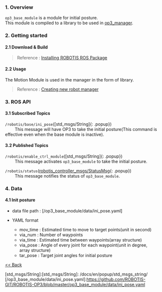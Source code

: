 ### 1. Overview  
`op3_base_module` is a module for initial posture.  
This module is compiled to a library to be used in [op3_manager].  


### 2. Getting started  
#### 2.1 Download & Build  
 > Reference : [Installing ROBOTIS ROS Package]

#### 2.2 Usage  
The Motion Module is used in the manager in the form of library.  
> Reference : [Creating new robot manager]

### 3. ROS API  
#### 3.1 Subscribed Topics  
`/robotis/base/ini_pose`([std_msgs/String]{: .popup})  
&emsp;&emsp; This message will have OP3 to take the initial posture(This command is effective even when the base module is inactive).  


#### 3.2 Published Topics  
`/robotis/enable_ctrl_module`([std_msgs/String]{: .popup})  
&emsp;&emsp; This message activates `op3_base_module` to take the initial posture.  

`/robotis/status`([robotis_controller_msgs/StatusMsg]{: .popup})  
&emsp;&emsp; This message notifies the status of `op3_base_module`.  

### 4. Data  
#### 4.1 Init posture  

 - data file path : [/op3_base_module/data/ini_pose.yaml]  

 - YAML format
   - mov_time : Estimated time to move to target points(unit in second)  
   - via_num : Number of waypoints  
   - via_time : Estimated time between waypoints(array structure)   
   - via_pose : Angle of every joint for each waypoint(unit in degree, array structure)  
   - tar_pose : Target joint angles for initial posture

[&lt;&lt; Back](ROBOTIS-OP3-Modules.md)

[std_msgs/String]:[std_msgs/String]: /docs/en/popup/std_msgs_string/
[/op3_base_module/data/ini_pose.yaml]:https://github.com/ROBOTIS-GIT/ROBOTIS-OP3/blob/master/op3_base_module/data/ini_pose.yaml

[Creating new robot manager]:[Creating-new-robot-manager.md]

[op3_manager]:https://github.com/ROBOTIS-GIT/ROBOTIS-Documents/wiki/op3_manager
[robotis_controller_msgs/StatusMsg]:/docs/en/popup/StatusMsg.msg/

[Installing ROBOTIS ROS Package]:OP3_Recovery_of_ROBOTIS_OP3#24_installation_robotis_ros_packages    
